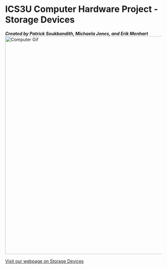 <!DOCTYPE html>
<html>
    <head>
        <meta charset="utf-8">
        
   
<h1>ICS3U Computer Hardware Project - <b>Storage Devices</b></h1>
<i><b>Created by Patrick Soukbandith, Michaela Jones, and Erik Menhart</b></i>
<img src="https://media.giphy.com/media/l3vR85PnGsBwu1PFK/source.gif" alt="Computer Gif" style="width:800px;height:700px;">

<a href="https://psouk1.github.io/Storage-Devices/cpupartics3u.html">Visit our webpage on Storage Devices</a>
     
   
  
</html>
